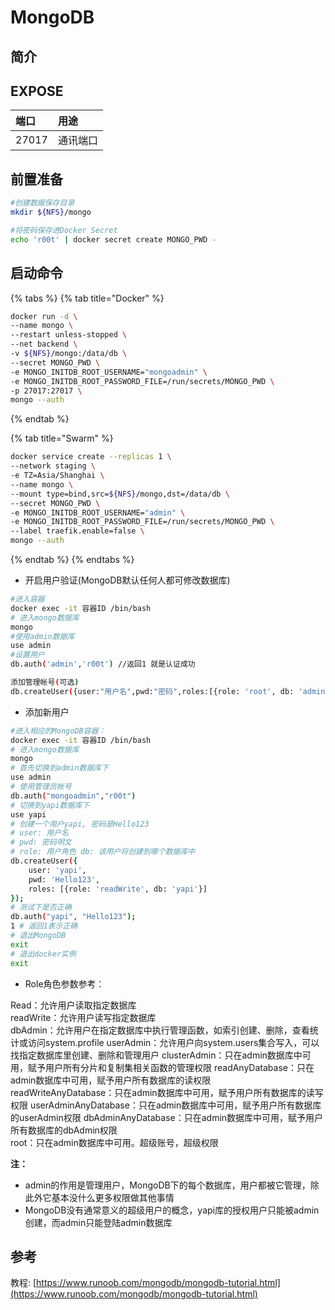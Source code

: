# MongoDB

## 简介



## EXPOSE

| 端口 | 用途 |
| :--- | :--- |
| 27017 | 通讯端口 |

## 前置准备

```bash
#创建数据保存目录
mkdir ${NFS}/mongo

#将密码保存进Docker Secret
echo 'r00t' | docker secret create MONGO_PWD -
```

## 启动命令

{% tabs %}
{% tab title="Docker" %}
```bash
docker run -d \
--name mongo \
--restart unless-stopped \
--net backend \
-v ${NFS}/mongo:/data/db \
--secret MONGO_PWD \
-e MONGO_INITDB_ROOT_USERNAME="mongoadmin" \
-e MONGO_INITDB_ROOT_PASSWORD_FILE=/run/secrets/MONGO_PWD \
-p 27017:27017 \
mongo --auth
```
{% endtab %}

{% tab title="Swarm" %}
```bash
docker service create --replicas 1 \
--network staging \
-e TZ=Asia/Shanghai \
--name mongo \
--mount type=bind,src=${NFS}/mongo,dst=/data/db \
--secret MONGO_PWD \
-e MONGO_INITDB_ROOT_USERNAME="admin" \
-e MONGO_INITDB_ROOT_PASSWORD_FILE=/run/secrets/MONGO_PWD \
--label traefik.enable=false \
mongo --auth
```
{% endtab %}
{% endtabs %}

* 开启用户验证\(MongoDB默认任何人都可修改数据库\)

```bash
#进入容器
docker exec -it 容器ID /bin/bash
# 进入mongo数据库
mongo
#使用admin数据库
use admin
#设置用户
db.auth('admin','r00t') //返回1 就是认证成功

添加管理帐号(可选)
db.createUser({user:"用户名",pwd:"密码",roles:[{role: 'root', db: 'admin'}]})

```

* 添加新用户

```bash
#进入相应的MongoDB容器：
docker exec -it 容器ID /bin/bash
# 进入mongo数据库
mongo
# 首先切换到admin数据库下
use admin
# 使用管理员帐号
db.auth("mongoadmin","r00t")
# 切换到yapi数据库下
use yapi
# 创建一个用户yapi, 密码是Hello123
# user: 用户名 
# pwd: 密码明文 
# role: 用户角色 db: 该用户将创建到哪个数据库中
db.createUser({
    user: 'yapi',
    pwd: 'Hello123',
    roles: [{role: 'readWrite', db: 'yapi'}]
});
# 测试下是否正确
db.auth("yapi", "Hello123");
1 # 返回1表示正确
# 退出MongoDB
exit
# 退出docker实例
exit
```

* Role角色参数参考：

Read：允许用户读取指定数据库   
readWrite：允许用户读写指定数据库   
dbAdmin：允许用户在指定数据库中执行管理函数，如索引创建、删除，查看统计或访问system.profile userAdmin：允许用户向system.users集合写入，可以找指定数据库里创建、删除和管理用户 clusterAdmin：只在admin数据库中可用，赋予用户所有分片和复制集相关函数的管理权限 readAnyDatabase：只在admin数据库中可用，赋予用户所有数据库的读权限   
readWriteAnyDatabase：只在admin数据库中可用，赋予用户所有数据库的读写权限 userAdminAnyDatabase：只在admin数据库中可用，赋予用户所有数据库的userAdmin权限 dbAdminAnyDatabase：只在admin数据库中可用，赋予用户所有数据库的dbAdmin权限   
root：只在admin数据库中可用。超级账号，超级权限 

**注：**

* admin的作用是管理用户，MongoDB下的每个数据库，用户都被它管理，除此外它基本没什么更多权限做其他事情
* MongoDB没有通常意义的超级用户的概念，yapi库的授权用户只能被admin创建，而admin只能登陆admin数据库

##  参考

教程: [https://www.runoob.com/mongodb/mongodb-tutorial.html](https://www.runoob.com/mongodb/mongodb-tutorial.html)

